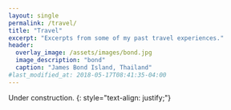 ```yaml
---
layout: single
permalink: /travel/
title: "Travel"
excerpt: "Excerpts from some of my past travel experiences."
header:
  overlay_image: /assets/images/bond.jpg
  image_description: "bond"
  caption: "James Bond Island, Thailand"
#last_modified_at: 2018-05-17T08:41:35-04:00
---
```


Under construction.
{: style="text-align: justify;"}
